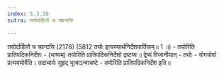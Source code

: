 ```yaml
---
index: 5.3.20
sutra: तयोर्दार्हिलौ च च्छन्दसि

---
```

 तयोर्दार्हिलौ च च्छन्दसि (2178) (5812 तयोः इत्यस्यार्थनिर्देशवार्तिकम्॥ 1 ॥) - तयोरिति प्रातिपदिकनिर्देशः - (भाष्यम्) तयोरिति प्रातिपदिकनिर्देशो द्रष्टव्यः॥ द्वेष्यं विजानीयात् - तयोः - योगयोर्वा प्रत्यययोर्वेति। तदाचार्यः सुहृद् भूत्वाऽन्वाचष्टे - तयोरिति प्रातिपदिकनिर्देश इति॥ 